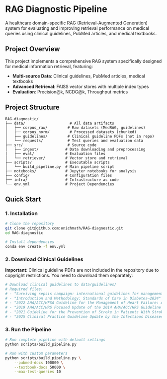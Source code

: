 # RAG Diagnostic Pipeline

A healthcare domain-specific RAG (Retrieval-Augmented Generation) system for evaluating and improving retrieval performance on medical queries using clinical guidelines, PubMed articles, and medical textbooks.

## Project Overview

This project implements a comprehensive RAG system specifically designed for medical information retrieval, featuring:

- **Multi-source Data**: Clinical guidelines, PubMed articles, medical textbooks
- **Advanced Retrieval**: FAISS vector stores with multiple index types
- **Evaluation**: Precision@k, NCDG@k, Throughput metrics

## Project Structure

```
RAG-diagnostic/
├── data/                    # All data artifacts
│   ├── corpus_raw/         # Raw datasets (MedRAG, guidelines)
│   ├── corpus_norm/         # Processed datasets (chunked)
│   ├── guidelines/         # Clinical guideline PDFs (not in repo)
│   └── requests/           # Test queries and evaluation data
├── src/                    # Source code
│   ├── ingest/            # Data downloading and preprocessing
|   ├── eval/              # Evaluation files
│   └── retriever/         # Vector store and retrieval
├── scripts/               # Executable scripts
│   └── build_pipeline.py  # Main pipeline script
├── notebooks/             # Jupyter notebooks for analysis
├── config/                # Configuration files
├── infra/                 # Infrastructure as code
└── env.yml                # Project Dependencies 
```

## Quick Start

### 1. Installation

```bash
# Clone the repository
git clone git@github.com:onichmath/RAG-diagnostic.git
cd RAG-diagnostic

# Install dependencies
conda env create -f env.yml
```

### 2. Download Clinical Guidelines

**Important**: Clinical guideline PDFs are not included in the repository due to copyright restrictions. You need to download them separately:

```bash
# Download clinical guidelines to data/guidelines/
# Required files:
# - "Surviving sepsis campaign: international guidelines for management of sepsis and septic shock 2021"
# - "Introduction and Methodology: Standards of Care in Diabetes—2024"
# - "2022 AHA/ACC/HFSA Guideline for the Management of Heart Failure: A Report of the American College of Cardiology/American Heart Association Joint Committee on Clinical Practice Guidelines"
# - "2019 AHA/ACC/HRS Focused Update of the 2014 AHA/ACC/HRS Guideline for the Management of Patients With Atrial Fibrillation"
# - "2021 Guideline for the Prevention of Stroke in Patients With Stroke and Transient Ischemic Attack"
# - "2025 Clinical Practice Guideline Update by the Infectious Diseases Society of America on the Treatment and Management of COVID-19: Infliximab"
```

### 3. Run the Pipeline

```bash
# Run complete pipeline with default settings
python scripts/build_pipeline.py

# Run with custom parameters
python scripts/build_pipeline.py \
    --pubmed-docs 100000 \
    --textbook-docs 50000 \
    --max-test-queries 10
```
